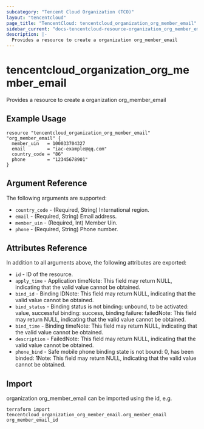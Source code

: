 ```yaml
---
subcategory: "Tencent Cloud Organization (TCO)"
layout: "tencentcloud"
page_title: "TencentCloud: tencentcloud_organization_org_member_email"
sidebar_current: "docs-tencentcloud-resource-organization_org_member_email"
description: |-
  Provides a resource to create a organization org_member_email
---
```


# tencentcloud_organization_org_member_email

Provides a resource to create a organization org_member_email

## Example Usage

```hcl
resource "tencentcloud_organization_org_member_email" "org_member_email" {
  member_uin   = 100033704327
  email        = "iac-example@qq.com"
  country_code = "86"
  phone        = "12345678901"
}
```

## Argument Reference

The following arguments are supported:

* `country_code` - (Required, String) International region.
* `email` - (Required, String) Email address.
* `member_uin` - (Required, Int) Member Uin.
* `phone` - (Required, String) Phone number.

## Attributes Reference

In addition to all arguments above, the following attributes are exported:

* `id` - ID of the resource.
* `apply_time` - Application timeNote: This field may return NULL, indicating that the valid value cannot be obtained.
* `bind_id` - Binding IDNote: This field may return NULL, indicating that the valid value cannot be obtained.
* `bind_status` - Binding status is not binding: unbound, to be activated: value, successful binding: success, binding failure: failedNote: This field may return NULL, indicating that the valid value cannot be obtained.
* `bind_time` - Binding timeNote: This field may return NULL, indicating that the valid value cannot be obtained.
* `description` - FailedNote: This field may return NULL, indicating that the valid value cannot be obtained.
* `phone_bind` - Safe mobile phone binding state is not bound: 0, has been binded: 1Note: This field may return NULL, indicating that the valid value cannot be obtained.


## Import

organization org_member_email can be imported using the id, e.g.

```
terraform import tencentcloud_organization_org_member_email.org_member_email org_member_email_id
```

